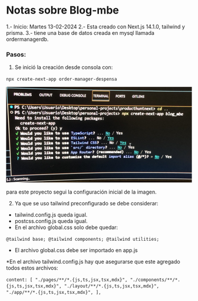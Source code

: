 # Notas sobre Blog-mbe

1.- Inicio: Martes 13-02-2024
2.- Esta creado con Next.js 14.1.0, tailwind y prisma.
3.- tiene una base de datos creada en mysql llamada ordermanagerdb.

### Pasos:

1. Se inició la creación desde consola con:

`npx create-next-app order-manager-despensa`

![Imagen de configuración inicial.](./assets/arranque.jpg)

para este proyecto segui la configuración inicial de la imagen.

2. Ya que se uso tailwind preconfigurado se debe considerar:

* tailwind.config.js queda igual.
* postcss.config.js queda igual.
* En el archivo global.css solo debe quedar:

`@tailwind base;
@tailwind components;
@tailwind utilities;`
 
* El archivo global.css debe ser importado en app.js

*En el archivo tailwind.config.js hay que asegurarse que este agregado todos estos archivos:

`
  content: [
    "./pages/**/*.{js,ts,jsx,tsx,mdx}",
    "./components/**/*.{js,ts,jsx,tsx,mdx}",
    "./layout/**/*.{js,ts,jsx,tsx,mdx}",
    "./app/**/*.{js,ts,jsx,tsx,mdx}",
  ],
`

